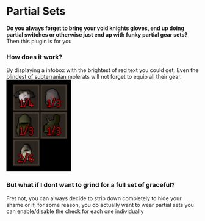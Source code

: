 # Partial Sets
__Do you always forget to bring your void knights gloves, end up doing partial switches or otherwise just end up with funky partial gear sets?__
Then this plugin is for you

### How does it work?
By displaying a infobox with the brightest of red text you could get; Even the blindest of subterranian molerats will not forget to equip all their gear.  
![Example image](IconRaw.png)

### But what if I dont want to grind for a full set of graceful?
Fret not, you can always decide to strip down completely to hide your shame or if, for some reason, you do actually want to wear partial sets you can enable/disable the check for each one individually
